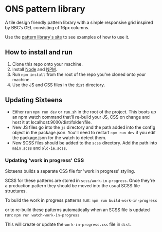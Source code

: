 # ONS pattern library

A tile design friendly pattern library with a simple responsive grid inspired by BBC’s GEL consisting of 16px columns.

Use the [pattern library's site][site] to see examples of how to use it.

## How to install and run

1. Clone this repo onto your machine.
2. Install [Node][node] and [NPM][npm].
3. Run `npm install` from the root of the repo you've cloned onto your machine.
4. Use the JS and CSS files in the `dist` directory.

## Updating Sixteens
* Either run `npm run dev` or `run.sh` in the root of the project. This boots up an npm watch command that'll re-build your JS, CSS on change and host it at localhost:9000/dist/folder/file.
* New JS files go into the `js` directory and the path added into the config object in the package.json. You'll need to restart `npm run dev` if you edit the package.json for the watch to detect them.
* New SCSS files should be added to the `scss` directory. Add the path into `main.scss` and `old-ie.scss`.

### Updating 'work in progress' CSS
Sixteens builds a separate CSS file for 'work in progress' styling.

SCSS for these patterns are stored in `scss/work-in-progress`. Once they're a production pattern they should be moved into the usual SCSS file structures.

To build the work in progress patterns run:
`npm run build-work-in-progress`

or to re-build these patterns automatically when an SCSS file is updated run:
`npm run watch-work-in-progress`

This will create or update the `work-in-progress.css` file in `dist`.

[site]: <https://onsdigital.github.io/ons-pattern-library-starter/>
[node]: <https://nodejs.org/en/>
[npm]: <https://www.npmjs.com/>

